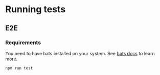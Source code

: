 # Running tests

## E2E

### Requirements
You need to have bats installed on your system. See [bats docs](https://bats-core.readthedocs.io/en/stable/tutorial.html#quick-installation) to learn more.

``` sh
npm run test
```
